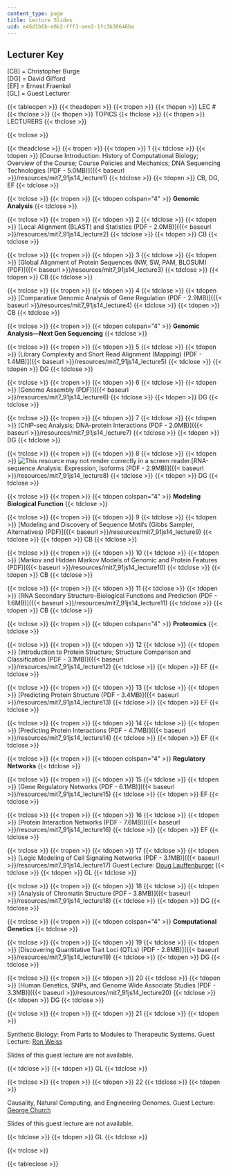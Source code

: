 ```yaml
---
content_type: page
title: Lecture Slides
uid: e46d1b6b-e6b2-fff3-aee2-1fc3b36646ba
---
```


Lecturer Key
------------

\[CB\] = Christopher Burge  
\[DG\] = David Gifford  
\[EF\] = Ernest Fraenkel  
\[GL\] = Guest Lecturer

{{< tableopen >}}
{{< theadopen >}}
{{< tropen >}}
{{< thopen >}}
LEC #
{{< thclose >}}
{{< thopen >}}
TOPICS
{{< thclose >}}
{{< thopen >}}
LECTURERS
{{< thclose >}}

{{< trclose >}}

{{< theadclose >}}
{{< tropen >}}
{{< tdopen >}}
1
{{< tdclose >}}
{{< tdopen >}}
[Course Introduction: History of Computational Biology; Overview of the Course; Course Policies and Mechanics; DNA Sequencing Technologies (PDF - 5.0MB)]({{< baseurl >}}/resources/mit7_91js14_lecture1)
{{< tdclose >}}
{{< tdopen >}}
CB, DG, EF
{{< tdclose >}}

{{< trclose >}}
{{< tropen >}}
{{< tdopen colspan="4" >}}
**Genomic Analysis**
{{< tdclose >}}

{{< trclose >}}
{{< tropen >}}
{{< tdopen >}}
2
{{< tdclose >}}
{{< tdopen >}}
[Local Alignment (BLAST) and Statistics (PDF - 2.0MB)]({{< baseurl >}}/resources/mit7_91js14_lecture2)
{{< tdclose >}}
{{< tdopen >}}
CB
{{< tdclose >}}

{{< trclose >}}
{{< tropen >}}
{{< tdopen >}}
3
{{< tdclose >}}
{{< tdopen >}}
[Global Alignment of Protein Sequences (NW, SW, PAM, BLOSUM) (PDF)]({{< baseurl >}}/resources/mit7_91js14_lecture3)
{{< tdclose >}}
{{< tdopen >}}
CB
{{< tdclose >}}

{{< trclose >}}
{{< tropen >}}
{{< tdopen >}}
4
{{< tdclose >}}
{{< tdopen >}}
[Comparative Genomic Analysis of Gene Regulation (PDF - 2.9MB)]({{< baseurl >}}/resources/mit7_91js14_lecture4)
{{< tdclose >}}
{{< tdopen >}}
CB
{{< tdclose >}}

{{< trclose >}}
{{< tropen >}}
{{< tdopen colspan="4" >}}
**Genomic Analysis—Next Gen Sequencing**
{{< tdclose >}}

{{< trclose >}}
{{< tropen >}}
{{< tdopen >}}
5
{{< tdclose >}}
{{< tdopen >}}
[Library Complexity and Short Read Alignment (Mapping) (PDF - 1.4MB)]({{< baseurl >}}/resources/mit7_91js14_lecture5)
{{< tdclose >}}
{{< tdopen >}}
DG
{{< tdclose >}}

{{< trclose >}}
{{< tropen >}}
{{< tdopen >}}
6
{{< tdclose >}}
{{< tdopen >}}
[Genome Assembly (PDF)]({{< baseurl >}}/resources/mit7_91js14_lecture6)
{{< tdclose >}}
{{< tdopen >}}
DG
{{< tdclose >}}

{{< trclose >}}
{{< tropen >}}
{{< tdopen >}}
7
{{< tdclose >}}
{{< tdopen >}}
[ChIP-seq Analysis; DNA-protein Interactions (PDF - 2.0MB)]({{< baseurl >}}/resources/mit7_91js14_lecture7)
{{< tdclose >}}
{{< tdopen >}}
DG
{{< tdclose >}}

{{< trclose >}}
{{< tropen >}}
{{< tdopen >}}
8
{{< tdclose >}}
{{< tdopen >}}
![This resource may not render correctly in a screen reader.](/images/inacessible.gif)[RNA-sequence Analysis: Expression, Isoforms (PDF - 2.9MB)]({{< baseurl >}}/resources/mit7_91js14_lecture8)
{{< tdclose >}}
{{< tdopen >}}
DG
{{< tdclose >}}

{{< trclose >}}
{{< tropen >}}
{{< tdopen colspan="4" >}}
**Modeling Biological Function**
{{< tdclose >}}

{{< trclose >}}
{{< tropen >}}
{{< tdopen >}}
9
{{< tdclose >}}
{{< tdopen >}}
[Modeling and Discovery of Sequence Motifs (Gibbs Sampler, Alternatives) (PDF)]({{< baseurl >}}/resources/mit7_91js14_lecture9)
{{< tdclose >}}
{{< tdopen >}}
CB
{{< tdclose >}}

{{< trclose >}}
{{< tropen >}}
{{< tdopen >}}
10
{{< tdclose >}}
{{< tdopen >}}
[Markov and Hidden Markov Models of Genomic and Protein Features (PDF)]({{< baseurl >}}/resources/mit7_91js14_lecture10)
{{< tdclose >}}
{{< tdopen >}}
CB
{{< tdclose >}}

{{< trclose >}}
{{< tropen >}}
{{< tdopen >}}
11
{{< tdclose >}}
{{< tdopen >}}
[RNA Secondary Structure–Biological Functions and Prediction (PDF - 1.6MB)]({{< baseurl >}}/resources/mit7_91js14_lecture11)
{{< tdclose >}}
{{< tdopen >}}
CB
{{< tdclose >}}

{{< trclose >}}
{{< tropen >}}
{{< tdopen colspan="4" >}}
**Proteomics**
{{< tdclose >}}

{{< trclose >}}
{{< tropen >}}
{{< tdopen >}}
12
{{< tdclose >}}
{{< tdopen >}}
[Introduction to Protein Structure; Structure Comparison and Classification (PDF - 3.1MB)]({{< baseurl >}}/resources/mit7_91js14_lecture12)
{{< tdclose >}}
{{< tdopen >}}
EF
{{< tdclose >}}

{{< trclose >}}
{{< tropen >}}
{{< tdopen >}}
13
{{< tdclose >}}
{{< tdopen >}}
[Predicting Protein Structure (PDF - 3.4MB)]({{< baseurl >}}/resources/mit7_91js14_lecture13)
{{< tdclose >}}
{{< tdopen >}}
EF
{{< tdclose >}}

{{< trclose >}}
{{< tropen >}}
{{< tdopen >}}
14
{{< tdclose >}}
{{< tdopen >}}
[Predicting Protein Interactions (PDF - 4.7MB)]({{< baseurl >}}/resources/mit7_91js14_lecture14)
{{< tdclose >}}
{{< tdopen >}}
EF
{{< tdclose >}}

{{< trclose >}}
{{< tropen >}}
{{< tdopen colspan="4" >}}
**Regulatory Networks**
{{< tdclose >}}

{{< trclose >}}
{{< tropen >}}
{{< tdopen >}}
15
{{< tdclose >}}
{{< tdopen >}}
[Gene Regulatory Networks (PDF - 6.1MB)]({{< baseurl >}}/resources/mit7_91js14_lecture15)
{{< tdclose >}}
{{< tdopen >}}
EF
{{< tdclose >}}

{{< trclose >}}
{{< tropen >}}
{{< tdopen >}}
16
{{< tdclose >}}
{{< tdopen >}}
[Protein Interaction Networks (PDF - 7.6MB)]({{< baseurl >}}/resources/mit7_91js14_lecture16)
{{< tdclose >}}
{{< tdopen >}}
EF
{{< tdclose >}}

{{< trclose >}}
{{< tropen >}}
{{< tdopen >}}
17
{{< tdclose >}}
{{< tdopen >}}
[Logic Modeling of Cell Signaling Networks (PDF - 3.1MB)]({{< baseurl >}}/resources/mit7_91js14_lecture17) Guest Lecture: [Doug Lauffenburger](http://web.mit.edu/dallab/index.html)
{{< tdclose >}}
{{< tdopen >}}
GL
{{< tdclose >}}

{{< trclose >}}
{{< tropen >}}
{{< tdopen >}}
18
{{< tdclose >}}
{{< tdopen >}}
[Analysis of Chromatin Structure (PDF - 3.8MB)]({{< baseurl >}}/resources/mit7_91js14_lecture18)
{{< tdclose >}}
{{< tdopen >}}
DG
{{< tdclose >}}

{{< trclose >}}
{{< tropen >}}
{{< tdopen colspan="4" >}}
**Computational Genetics**
{{< tdclose >}}

{{< trclose >}}
{{< tropen >}}
{{< tdopen >}}
19
{{< tdclose >}}
{{< tdopen >}}
[Discovering Quantitative Trait Loci (QTLs) (PDF - 2.8MB)]({{< baseurl >}}/resources/mit7_91js14_lecture19)
{{< tdclose >}}
{{< tdopen >}}
DG
{{< tdclose >}}

{{< trclose >}}
{{< tropen >}}
{{< tdopen >}}
20
{{< tdclose >}}
{{< tdopen >}}
[Human Genetics, SNPs, and Genome Wide Associate Studies (PDF - 3.3MB)]({{< baseurl >}}/resources/mit7_91js14_lecture20)
{{< tdclose >}}
{{< tdopen >}}
DG
{{< tdclose >}}

{{< trclose >}}
{{< tropen >}}
{{< tdopen >}}
21
{{< tdclose >}}
{{< tdopen >}}


Synthetic Biology: From Parts to Modules to Therapeutic Systems. Guest Lecture: [Ron Weiss](http://groups.csail.mit.edu/synbio/)

Slides of this guest lecture are not available.


{{< tdclose >}}
{{< tdopen >}}
GL
{{< tdclose >}}

{{< trclose >}}
{{< tropen >}}
{{< tdopen >}}
22
{{< tdclose >}}
{{< tdopen >}}


Causality, Natural Computing, and Engineering Genomes. Guest Lecture: [George Church](http://arep.med.harvard.edu/gmc/)

Slides of this guest lecture are not available.


{{< tdclose >}}
{{< tdopen >}}
GL
{{< tdclose >}}

{{< trclose >}}

{{< tableclose >}}